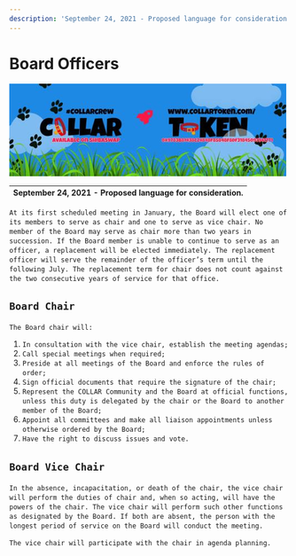 ```yaml
---
description: 'September 24, 2021 - Proposed language for consideration.'
---
```


# Board Officers

![](../../.gitbook/assets/1080x360.jpg)



| September 2**4**, 2021 - Proposed language for consideration. |
| :--- |


`At its first scheduled meeting in January, the Board will elect one of its members to serve as chair and one to serve as vice chair. No member of the Board may serve as chair more than two years in succession. If the Board member is unable to continue to serve as an officer, a replacement will be elected immediately. The replacement officer will serve the remainder of the officer’s term until the following July. The replacement term for chair does not count against the two consecutive years of service for that office.`

## `Board Chair`

`The Board chair will:`

1. `In consultation with the vice chair, establish the meeting agendas;`
2. `Call special meetings when required;`
3. `Preside at all meetings of the Board and enforce the rules of order;`
4. `Sign official documents that require the signature of the chair;`
5. `Represent the COLLAR Community and the Board at official functions, unless this duty is delegated by the chair or the Board to another member of the Board;`
6. `Appoint all committees and make all liaison appointments unless otherwise ordered by the Board;`
7. `Have the right to discuss issues and vote.`

## `Board Vice Chair`

`In the absence, incapacitation, or death of the chair, the vice chair will perform the duties of chair and, when so acting, will have the powers of the chair. The vice chair will perform such other functions as designated by the Board. If both are absent, the person with the longest period of service on the Board will conduct the meeting.`

`The vice chair will participate with the chair in agenda planning.`

